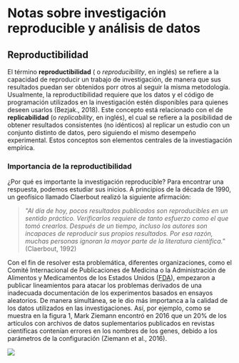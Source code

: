 
# **Notas sobre investigación reproducible y análisis de datos** #
## **Reproductibilidad** ##
El término **reproductibilidad** ( o *reproducibility*, en inglés) se refiere a la capacidad de reproducir un trabajo de investigación, de manera que sus resultados
puedan ser obtenidos porr otros al seguir la misma metodología.
Usualmente, la reproductibilidad requiere que los datos y el código de programación utilizados en la investigación estén disponibles para quienes deseen usarlos (Bezjak., 2018). Este concepto está relacionado con el de **replicabilidad** (o *replicability*, en inglés), el cual se refiere a la posibilidad de obtener resultados consistentes (no idénticos) al replicar un estudio con un conjunto distinto de datos, pero siguiendo el mismo desempeño experimental. Estos conceptos son elementos centrales de la investiagación empírica.
### Importancia de la reproductibilidad ###
¿Por qué es importante la investigación reproducible? Para encontrar una respuesta, podemos estudiar sus inicios. A principios de la década de 1990, un geofísico llamado Claerbout realizó la siguiente afirmación:
> *"Al día de hoy, pocos resultados publicados son reproducibles en un sentido práctico. Verificarlos requiere de tanto esfuerzo como el que tomó crearlos. Después de un tiempo, incluso los autores son incapaces de reproducir sus propios resultados. Por esa razón, muchas personas ignoran la mayor parte de la literatura científica."* (Claerbout, 1992)

Con el fin de resolver esta problemática, diferentes organizaciones, como el Comité Internacional de Publicaciones de Medicina o la Administración de Alimentos y Medicamentos de los Estados Unidos ([FDA](https://www.fda.gov/)), empezaron a publicar lineamientos para atacar los problemas derivados de una inadecuada documentación de los experimentos basados en ensayos aleatorios. De manera simultánea, se le dio más importanca a la calidad de los datos utilizados en las investigaciones.
Así, por ejemplo, como se muestra en la figura 1, Mark Ziemann encontró en 2016 que un 20% de los artículos con archivos de datos suplementarios publicados en revistas científicas contenían errores en los nombres de los genes, debido a los parámetros de la configuración (Ziemann et al., 2016).

![](https://programacion-sig-2020.github.io/tarea-01-markdown/img/ZiemannEtAlFig1.png)







